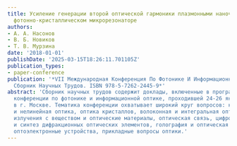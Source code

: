 ```yaml
---
title: Усиление генерации второй оптической гармоники плазмонными наночастицами в
  фотонно-кристаллическом микрорезонаторе
authors:
- А. А. Насонов
- В. Б. Новиков
- Т. В. Мурзина
date: '2018-01-01'
publishDate: '2025-03-15T18:26:11.701105Z'
publication_types:
- paper-conference
publication: '*VII Международная Конференция По Фотонике И Информационной Оптике.
  Сборник Научных Трудов. ISBN 978-5-7262-2445-9*'
abstract: 'Сборник научных трудов содержит доклады, включенные в программу VII Международной
  конференции по фотонике и информационной оптике, проходившей 24-26 января 2018 г.
  в г. Москве. Тематика конференции охватывает широкий круг вопросов: когерентная
  и нелинейная оптика, оптика кристаллов, волоконная и интегральная оптика, взаимодействие
  излучения с веществом и оптические материалы, оптическая связь, цифровая оптика
  и синтез дифракционных оптических элементов, голография и оптическая обработка информации,
  оптоэлектронные устройства, прикладные вопросы оптики.'
---
```

